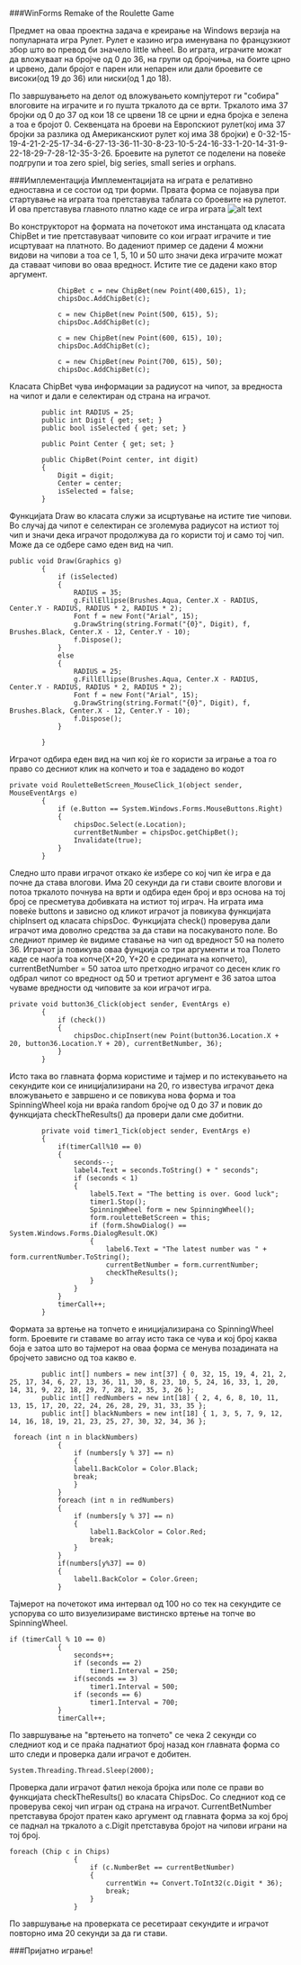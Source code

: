 ###WinForms Remake of the Roulette Game

Предмет на оваа проектна задача е креирање на Windows верзија на популарната игра Рулет. Рулет е казино игра именувана по французкиот збор што во превод би значело little wheel. Во играта, играчите можат да вложуваат на бројче од 0 до 36, на групи од бројчиња, на боите црно и црвено, дали бројот е парен или непарен или дали броевите се високи(од 19 до 36) или ниски(од 1 до 18).

По завршувањето на делот од вложувањето компјутерот ги "собира" влоговите на играчите и го пушта тркалото да се врти. Тркалото има 37 бројки од 0 до 37 од кои 18 се црвени 18 се црни и една бројка е зелена а тоа е бројот 0. Секвенцата на броеви на Европскиот рулет(кој има 37 бројки за разлика од Американскиот рулет кој има 38 бројки) е 0-32-15-19-4-21-2-25-17-34-6-27-13-36-11-30-8-23-10-5-24-16-33-1-20-14-31-9-22-18-29-7-28-12-35-3-26. Броевите на рулетот се поделени на повеќе подгрупи и тоа zero spiel, big series, small series и orphans.

###Имплементација
Имплементацијата на играта е релативно едноставна и се состои од три форми. Првата форма се појавува при стартување на играта тоа претставува таблата со броевите на рулетот. И ова претставува главното платно каде се игра играта
![alt text](https://prnt.sc/jwrxd0)


Во конструкторот на формата на почетокот има инстанцата од класата ChipBet и тие претставуваат чиповите со кои играат играчите и тие исцртуваат на платното. Во дадениот пример се дадени 4 можни видови на чипови а тоа се 1, 5, 10 и 50 што значи дека играчите можат да ставаат чипови во оваа вредност. Истите тие се дадени како втор аргумент.


```
            ChipBet c = new ChipBet(new Point(400,615), 1);
            chipsDoc.AddChipBet(c);

            c = new ChipBet(new Point(500, 615), 5);
            chipsDoc.AddChipBet(c);

            c = new ChipBet(new Point(600, 615), 10);
            chipsDoc.AddChipBet(c);

            c = new ChipBet(new Point(700, 615), 50);
            chipsDoc.AddChipBet(c);
```
Класата ChipBet чува информации за радиусот на чипот, за вредноста на чипот и дали е селектиран од страна на играчот.

```
        public int RADIUS = 25;
        public int Digit { get; set; }
        public bool isSelected { get; set; }

        public Point Center { get; set; }

        public ChipBet(Point center, int digit)
        {
            Digit = digit;
            Center = center;
            isSelected = false;
        }
```

Функцијата Draw во класата служи за исцртување на истите тие чипови. Во случај да чипот е селектиран се зголемува радиусот на истиот тој чип и значи дека играчот продолжува да го користи тој и само тој чип. Може да се одбере само еден вид на чип.
```
public void Draw(Graphics g)
        {
            if (isSelected)
            {
                RADIUS = 35;
                g.FillEllipse(Brushes.Aqua, Center.X - RADIUS, Center.Y - RADIUS, RADIUS * 2, RADIUS * 2);
                Font f = new Font("Arial", 15);
                g.DrawString(string.Format("{0}", Digit), f, Brushes.Black, Center.X - 12, Center.Y - 10);
                f.Dispose();
            }
            else
            {
                RADIUS = 25;
                g.FillEllipse(Brushes.Aqua, Center.X - RADIUS, Center.Y - RADIUS, RADIUS * 2, RADIUS * 2);
                Font f = new Font("Arial", 15);
                g.DrawString(string.Format("{0}", Digit), f, Brushes.Black, Center.X - 12, Center.Y - 10);
                f.Dispose();
            }

        }
```

Играчот одбира еден вид на чип кој ќе го користи за играње а тоа го право со десниот клик на копчето и тоа е зададено во кодот
```
private void RouletteBetScreen_MouseClick_1(object sender, MouseEventArgs e)
        {
            if (e.Button == System.Windows.Forms.MouseButtons.Right)
            {
                chipsDoc.Select(e.Location);
                currentBetNumber = chipsDoc.getChipBet();
                Invalidate(true);
            }
        }
```

Следно што прави играчот откако ќе избере со кој чип ќе игра е да почне да става влогови. Има 20 секунди да ги стави своите влогови и потоа тркалото почнува на врти и одбира еден број и врз основа на тој број се пресметува добивката на истиот тој играч. На играта има повеќе buttons и зависно од кликот играчот ја повикува функцијата chipInsert од класата chipsDoc. Функцијата check() проверува дали играчот има доволно средства за да стави на посакуваното поле. Во следниот пример ќе видиме ставање на чип од вредност 50 на полето 36.
Играчот ја повикува оваа фунцкија со три аргументи и тоа Полето каде се наоѓа тоа копче(Х+20, Y+20 е средината на копчето), currentBetNumber = 50 затоа што претходно играчот со десен клик го одбрал чипот со вредност од 50 и третиот аргумент е 36 затоа штоа чуваме вредности од чиповите за кои играчот игра.

```
private void button36_Click(object sender, EventArgs e)
        {
            if (check())
            {
                chipsDoc.chipInsert(new Point(button36.Location.X + 20, button36.Location.Y + 20), currentBetNumber, 36);
            }
        }
```

Исто така во главната форма користиме и тајмер и по истекувањето на секундите кои се иницијализирани на 20, го известува играчот дека вложувањето е завршено и се повикува нова форма и тоа SpinningWheel која ни враќа random бројче од 0 до 37 и повик до функцијата checkTheResults() да провери дали сме добитни.

```
        private void timer1_Tick(object sender, EventArgs e)
        {
            if(timerCall%10 == 0)
            {
                seconds--;
                label4.Text = seconds.ToString() + " seconds";
                if (seconds < 1)
                {
                    label5.Text = "The betting is over. Good luck";
                    timer1.Stop();
                    SpinningWheel form = new SpinningWheel();
                    form.rouletteBetScreen = this;
                    if (form.ShowDialog() == System.Windows.Forms.DialogResult.OK)
                    {
                        label6.Text = "The latest number was " + form.currentNumber.ToString();
                        currentBetNumber = form.currentNumber;
                        checkTheResults();
                    }
                }
            }
            timerCall++;
        }
```
Формата за вртење на топчето е иницијализирана со SpinningWheel form. Броевите ги ставаме во array исто така се чува и кој број каква боја е затоа што во тајмерот на оваа форма се менува позадината на бројчето зависно од тоа какво е.
```
        public int[] numbers = new int[37] { 0, 32, 15, 19, 4, 21, 2, 25, 17, 34, 6, 27, 13, 36, 11, 30, 8, 23, 10, 5, 24, 16, 33, 1, 20, 14, 31, 9, 22, 18, 29, 7, 28, 12, 35, 3, 26 };
        public int[] redNumbers = new int[18] { 2, 4, 6, 8, 10, 11, 13, 15, 17, 20, 22, 24, 26, 28, 29, 31, 33, 35 };
        public int[] blackNumbers = new int[18] { 1, 3, 5, 7, 9, 12, 14, 16, 18, 19, 21, 23, 25, 27, 30, 32, 34, 36 };
```
```
 foreach (int n in blackNumbers)
            {
                if (numbers[y % 37] == n)
                {
                label1.BackColor = Color.Black;
                break;
                }
            }
            foreach (int n in redNumbers)
            {
                if (numbers[y % 37] == n)
                {
                    label1.BackColor = Color.Red;
                    break;
                }
            }
            if(numbers[y%37] == 0)
            {
                label1.BackColor = Color.Green;
            }
```
Тајмерот на почетокот има интервал од 100 но со тек на секундите се успорува со што визуелизираме вистинско вртење на топче во SpinningWheel.
```
if (timerCall % 10 == 0)
            {
                seconds++;
                if (seconds == 2)
                    timer1.Interval = 250;
                if(seconds == 3)
                    timer1.Interval = 500;
                if (seconds == 6)
                    timer1.Interval = 700;
            }
            timerCall++;
```

По завршување на "вртењето на топчето" се чека 2 секунди со следниот код и се праќа паднатиот број назад кон главната форма со што следи и проверка дали играчот е добитен.
```
System.Threading.Thread.Sleep(2000);
```
Проверка дали играчот фатил некоја бројка или поле се прави во функцијата checkTheResults() во класата ChipsDoc. Со следниот код се проверува секој чип игран од страна на играчот. CurrentBetNumber претставува бројот пратен како аргумент од главната форма за кој број се паднал на тркалото а c.Digit претставува бројот на чипови играни на тој број.
```
foreach (Chip c in Chips)
                {
                    if (c.NumberBet == currentBetNumber)
                    {
                        currentWin += Convert.ToInt32(c.Digit * 36);
                        break;
                    }
                }
```
По завршување на проверката се ресетираат секундите и играчот повторно има 20 секунди за да ги стави.

###Пријатно играње!
